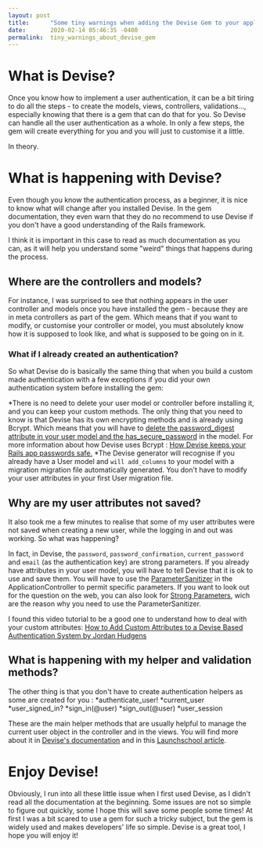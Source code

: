 ```yaml
---
layout: post
title:      "Some tiny warnings when adding the Devise Gem to your application"
date:       2020-02-14 05:46:35 -0400
permalink:  tiny_warnings_about_devise_gem
---
```


# What is Devise? 
Once you know how to implement a user authentication, it can be a bit tiring to do all the steps - to create the models, views, controllers, validations..., especially knowing that there is a gem that can do that for you. So Devise can handle all the user authentication as a whole. In only a few steps, the gem will create everything for you and you will just to customise it a little. 

In theory.

# What is happening with Devise?
Even though you know the authentication process, as a beginner, it is nice to know what will change after you installed Devise. In the gem documentation, they even warn that they do no recommend to use Devise if you don't have a good understanding of the Rails framework.

I think it is important in this case to read as much documentation as you can, as it will help you understand some "weird" things that happens during the process.

## Where are the controllers and models?
For instance, I was surprised to see that nothing appears in the user controller and models once you have installed the gem - because they are in meta controllers as part of the gem. Which means that if you want to modify, or customise your controller or model, you must absolutely know how it is supposed to look like, and what is supposed to be going on in it.
### What if I already created an authentication?
So what Devise do is basically the same thing that when you build a custom made authentication with a few exceptions if you did your own authentication system before installing the gem:  

*There is no need to delete your user model or controller before installing it, and you can keep your custom methods. The only thing that you need to know is that Devise has its own encrypting methods and is already using Bcrypt. Which means that you will have to [delete the password_digest attribute in your user model and the has_secure_password](https://stackoverflow.com/questions/38840292/argumenterror-when-using-devise-and-has-secure-password-together) in the model. For more information about how Devise uses Bcrypt : [How Devise keeps your Rails app passwords safe.](https://www.freecodecamp.org/news/how-does-devise-keep-your-passwords-safe-d367f6e816eb/)
*The Devise generator will recognise if you already have a User model and ```will add_columns``` to your model with a migration migration file automatically generated. You don't have to modify your user attributes in your first User migration file.

## Why are my user attributes not saved?
It also took me a few minutes to realise that some of my user attributes were not saved when creating a new user, while the logging in and out was working. So what was happening? 

In fact, in Devise, the ```password```, ```password_confirmation```, ```current_password``` and ```email``` (as the authentication key) are strong parameters. If you already have attributes in your user model, you will have to tell Devise that it is ok to use and save them. You will have to use the [ParameterSanitizer](https://www.rubydoc.info/github/plataformatec/devise/Devise/ParameterSanitizer) in the ApplicationController to permit specific parameters. If you want to look out for the question on the web, you can also look for [Strong Parameters](https://guides.rubyonrails.org/action_controller_overview.html#strong-parameters), wich are the reason why you need to use the ParameterSanitizer. 

I found this video tutorial to be a good one to understand how to deal with your custom attributes: [How to Add Custom Attributes to a Devise Based Authentication System by Jordan Hudgens](https://www.udemy.com/tutorial/professional-rails-5-development-course/how-to-add-custom-attributes-to-a-devise-based-authentication-system/)

## What is happening with my helper and validation methods?

The other thing is that you don't have to create authentication helpers as some are created for you :
*authenticate_user!
*current_user
*user_signed_in?
*sign_in(@user)
*sign_out(@user)
*user_session

These are the main helper methods that are usually helpful to manage the current user object in the controller and in the views. You will find more about it in [Devise's documentation](https://github.com/heartcombo/devise#controller-filters-and-helpers) and in this [Launchschool article](https://launchschool.com/blog/how-to-use-devise-in-rails-for-authentication).

# Enjoy Devise!

Obviously, I run into all these little issue when I first used Devise, as I didn't read all the documentation at the beginning. Some issues are not so simple to figure out quickly, some I hope this will save some people some times! At first I was a bit scared to use a gem for such a tricky subject, but the gem is widely used and makes developers' life so simple. Devise is a great tool, I hope you will enjoy it!